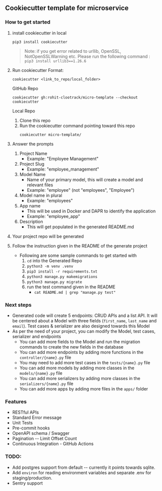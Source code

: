 ## Cookiecutter template for microservice 

### How to get started
1. install cookiecutter in local
    ```
    pip3 install cookiecutter
    ```

    > Note: if you get error related to urllib, OpenSSL, NotOpenSSLWarning etc. Please run the following command : `pip3 install urllib3==1.26.6`

2. Run cookiecutter 
    Format: 
    ```
    cookiecutter <link_to_repo/local_folder>
    ```

    GitHub Repo
    ```
    cookiecutter gh:rohit-clootrack/micro-template --checkout cookiecutter
    ```

    Local Repo
    1. Clone this repo
    2. Run the cookiecutter command pointing toward this repo
       ```
       cookiecutter micro-template/
       ```
3. Answer the prompts
    1. Project Name
       - Example: "Employee Management"
    2. Project Slug
       - Example: "employee_management"
    3. Model Name 
        - Name of your primary model, this will create a model and relevant files
        - Example: "employee"  (not "employees", "Employee")
    4. Model name in plural
        - Example: "employees"
    5. App name 
       - This will be used in Docker and DAPR to identify the application
       - Example: "employee_app"
    6. Description
        - This will get populated in the generated README.md

4. Your project repo will be generated
5. Follow the instruction given in the README of the generate project
   - Following are some sample commands to get started with
       1. `cd` into the Generated Repo
       2. `python3 -m venv .venv`
       3. `pip3 install -r requirements.txt`
       4. `python3 manage.py makemigrations`
       5. `python3 manage.py migrate`
       6. run the test command given in the README
          - `cat README.md | grep "manage.py test"`


### Next steps

* Generated code will create 5 endpoints: CRUD APIs and a list API. It will be centered about a Model with three fields (`first_name`, `last_name` and `email`). Test cases & serializer are also designed towards this Model
* As per the need of your project, you can modify the Model, test cases, serializer and endpoints
    * You can add more fields to the Model and run the migration commands to create the new fields in the database
    * You can add more endpoints by adding more functions in the `controller/{name}.py` file
    * You may need to add more test cases in the `tests/{name}.py` file
    * You can add more models by adding more classes in the `models/{name}.py` file
    * You can add more serializers by adding more classes in the `serializers/{name}.py` file
    * You can add more apps by adding more files in the `apps/` folder

### Features
* RESTful APIs
* Standard Error message
* Unit Tests
* Pre-commit hooks
* OpenAPI schema / Swagger
* Pagination -- Limit Offset Count
* Continuous Integration - GitHub Actions



### TODO:
* Add postgres support from default -- currently it points towards sqlite.
* Add `environ` for reading environment variables and separate .env for staging/production.
* Sentry support
